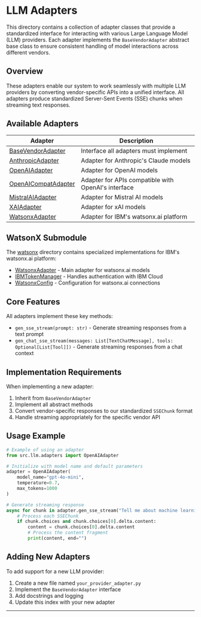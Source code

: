# LLM Adapters

This directory contains a collection of adapter classes that provide a standardized interface for interacting with various Large Language Model (LLM) providers. Each adapter implements the `BaseVendorAdapter` abstract base class to ensure consistent handling of model interactions across different vendors.

## Overview

These adapters enable our system to work seamlessly with multiple LLM providers by converting vendor-specific APIs into a unified interface. All adapters produce standardized Server-Sent Events (SSE) chunks when streaming text responses.

## Available Adapters

| Adapter | Description                                         |
|---------|-----------------------------------------------------|
| [BaseVendorAdapter](base_vendor_adapter.md) | Interface all adapters must implement               |
| [AnthropicAdapter](anthropic_adapter.md) | Adapter for Anthropic's Claude models               |
| [OpenAIAdapter](openai_adapter.md) | Adapter for OpenAI models                           |
| [OpenAICompatAdapter](openai_compat_adapter.md) | Adapter for APIs compatible with OpenAI's interface |
| [MistralAIAdapter](mistral_ai_adapter.md) | Adapter for Mistral AI models                       |
| [XAIAdapter](xai_adapter.md) | Adapter for xAI models                              |
| [WatsonxAdapter](watsonx/watsonx_adapter.md) | Adapter for IBM's watsonx.ai platform               |

## WatsonX Submodule

The [watsonx](watsonx/) directory contains specialized implementations for IBM's watsonx.ai platform:

- [WatsonxAdapter](watsonx/watsonx_adapter.md) - Main adapter for watsonx.ai models
- [IBMTokenManager](watsonx/ibm_token_manager.md) - Handles authentication with IBM Cloud
- [WatsonxConfig](watsonx/watsonx_config.md) - Configuration for watsonx.ai connections

## Core Features

All adapters implement these key methods:

- `gen_sse_stream(prompt: str)` - Generate streaming responses from a text prompt
- `gen_chat_sse_stream(messages: List[TextChatMessage], tools: Optional[List[Tool]])` - Generate streaming responses from a chat context

## Implementation Requirements

When implementing a new adapter:

1. Inherit from `BaseVendorAdapter`
2. Implement all abstract methods
3. Convert vendor-specific responses to our standardized `SSEChunk` format
4. Handle streaming appropriately for the specific vendor API

## Usage Example

```python
# Example of using an adapter
from src.llm.adapters import OpenAIAdapter

# Initialize with model name and default parameters
adapter = OpenAIAdapter(
    model_name="gpt-4o-mini",
    temperature=0.7,
    max_tokens=1000
)

# Generate streaming response
async for chunk in adapter.gen_sse_stream("Tell me about machine learning"):
    # Process each SSEChunk
    if chunk.choices and chunk.choices[0].delta.content:
        content = chunk.choices[0].delta.content
        # Process the content fragment
        print(content, end="")
```

## Adding New Adapters

To add support for a new LLM provider:

1. Create a new file named `your_provider_adapter.py`
2. Implement the `BaseVendorAdapter` interface
3. Add docstrings and logging
4. Update this index with your new adapter

---